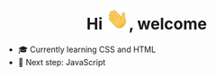 <h1 align="center">Hi <img src="https://raw.githubusercontent.com/ABSphreak/ABSphreak/master/gifs/Hi.gif" width="40px" />, welcome</h1> 
<!-- <h1 align="center">Hi 👾, I'm Daniele</h1> -->

<ul>
  <li>
  🎓 Currently learning CSS and HTML 
  </li>
  <li>
   🎯 Next step: JavaScript
  </li>
  </ul>
 
